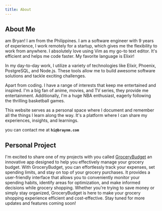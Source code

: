 ```yaml
---
title: About
---
```



## About Me
 am Bryan! I am from the Philippines. I am a software engineer with 9 years of experience, I work remotely for a startup, which gives me the flexibility to work from anywhere. I absolutely love using Vim as my go-to text editor. It's efficient and helps me code faster. My favorite language is Elixir!

In my day-to-day work, I utilize a variety of technologies like Elixir, Phoenix, PostgreSQL, and Node.js. These tools allow me to build awesome software solutions and tackle exciting challenges.

Apart from coding. I have a range of interests that keep me entertained and inspired. I'm a big fan of anime, movies, and TV series, they provide me entertainment. Additionally, I'm a huge NBA enthusiast, eagerly following the thrilling basketball games.

This website serves as a personal space where I document and remember all the things I learn along the way. It's a platform where I can share my experiences, insights, and learnings.

you can contact me at **`hi@braynm.com`**

## Personal Project
I'm excited to share one of my projects with you called [GroceryBudget](https://grocerybudgetph.com) an innovative app designed to help you effectively manage your grocery budget. With GroceryBudget, you can effortlessly track your expenses, set spending limits, and stay on top of your grocery purchases. It provides a user-friendly interface that allows you to conveniently monitor your spending habits, identify areas for optimization, and make informed decisions while grocery shopping. Whether you're trying to save money or simply stay organized, GroceryBudget is here to make your grocery shopping experience efficient and cost-effective. Stay tuned for more updates and features coming soon!

